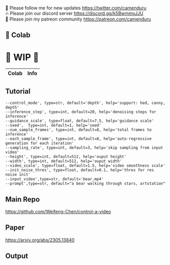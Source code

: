 🐣 Please follow me for new updates https://twitter.com/camenduru <br />
🔥 Please join our discord server https://discord.gg/k5BwmmvJJU <br />
🥳 Please join my patreon community https://patreon.com/camenduru <br />

## 🦒 Colab

# 🚦 WIP 🚦

| Colab | Info
| --- | --- |

## Tutorial
```
--control_mode', type=str, default='depth', help='support: hed, canny, depth'
--inference_step', type=int, default=20, help='denoising steps for inference'
--guidance_scale', type=float, default=7.5, help='guidance scale'
--seed',  type=int, default=1, help='seed'
--num_sample_frames', type=int, default=8, help='total frames to inference'
--each_sample_frame', type=int, default=8, help='auto-regressive generation for each iteration'
--sampling_rate', type=int, default=3, help='skip sampling from input video'
--height', type=int, default=512, help='ouput height'
--width', type=int, default=512, help='ouput width'
--video_scale', type=float, default=1.5, help='video smoothness scale'
--init_noise_thres', type=float, default=0.1, help='thres for res noise init'
--input_video',type=str, default='bear.mp4'
--prompt',type=str, default="a bear walking through stars, artstation"
```

## Main Repo
https://github.com/Weifeng-Chen/control-a-video

## Paper
https://arxiv.org/abs/2305.13840

## Output

